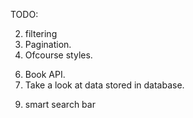 TODO: 

<!-- 1. Update image sepratly from athor input forms athorwise it does nog work...  -->
<!-- 2. Set default picture if no files are uploaded --> 
2. filtering 
3. Pagination. 
4. Ofcourse styles. 
<!-- 5. Make a new page (browse books) -->
6. Book API. 
7. Take a look at data stored in database.
<!-- 8. search bar -->
9. smart search bar 